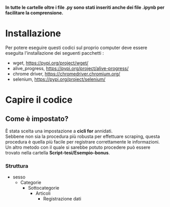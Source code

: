 **In tutte le cartelle oltre i file .py sono stati inseriti anche dei file .ipynb per facilitare la comprensione.**  
# Installazione  
Per potere eseguire questi codici sul proprio computer deve essere eseguita l'installazione dei seguenti pacchetti :
- wget, https://pypi.org/project/wget/
- alive_progress, https://pypi.org/project/alive-progress/
- chrome driver, https://chromedriver.chromium.org/
- selenium, https://pypi.org/project/selenium/

# Capire il codice 
## Come è impostato?
È stata scelta una impostazione a **cicli for** annidati.  
Sebbene non sia la procedura più robusta per effettuare scraping, questa procedura è quella più facile per registrare correttamente le informazioni.  
Un altro metodo con il quale si sarebbe potuto procedere può essere trovato nella cartella **Script-tesi/Esempio-bonus**.  

### Struttura
- sesso
  - Categorie
     - Sottocategorie
        - Articoli
           - Registrazione dati 

 
